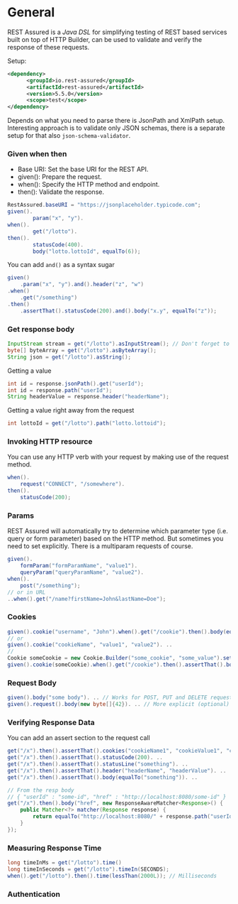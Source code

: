 # General
REST Assured is a _Java DSL_ for simplifying testing of REST based services built on top of HTTP Builder, can be used
to validate and verify the response of these requests.

Setup:
```xml
<dependency>
      <groupId>io.rest-assured</groupId>
      <artifactId>rest-assured</artifactId>
      <version>5.5.0</version>
      <scope>test</scope>
</dependency>
```

Depends on what you need to parse there is JsonPath and XmlPath setup. \
Interesting approach is to validate only JSON schemas, there is a separate setup for that also `json-schema-validator`.

### Given when then
- Base URI: Set the base URI for the REST API.
- given(): Prepare the request.
- when(): Specify the HTTP method and endpoint.
- then(): Validate the response.
```java
RestAssured.baseURI = "https://jsonplaceholder.typicode.com";
given().
        param("x", "y").
when().
        get("/lotto").
then().
        statusCode(400).
        body("lotto.lottoId", equalTo(6));
```
You can add `and()` as a syntax sugar
```java
given()
    .param("x", "y").and().header("z", "w")
.when()
    .get("/something")
.then()
    .assertThat().statusCode(200).and().body("x.y", equalTo("z"));
```

### Get response body
```java
InputStream stream = get("/lotto").asInputStream(); // Don't forget to close this one when you're done
byte[] byteArray = get("/lotto").asByteArray();
String json = get("/lotto").asString();
```
Getting a value
```java
int id = response.jsonPath().get("userId");
int id = response.path("userId");
String headerValue = response.header("headerName");
```
Getting a value right away from the request
```java
int lottoId = get("/lotto").path("lotto.lottoid");
```

### Invoking HTTP resource
You can use any HTTP verb with your request by making use of the request method.
```java
when().
    request("CONNECT", "/somewhere").
then().
    statusCode(200);
```

### Params
REST Assured will automatically try to determine which parameter type (i.e. query or form parameter) based on the HTTP
method. But sometimes you need to set explicitly. There is a multiparam requests of course.
```java
given().
    formParam("formParamName", "value1").
    queryParam("queryParamName", "value2").
when().
    post("/something");
// or in URL
..when().get("/name?firstName=John&lastName=Doe");
```

### Cookies
```java
given().cookie("username", "John").when().get("/cookie").then().body(equalTo("username"));
// or 
given().cookie("cookieName", "value1", "value2"). ..
// 
Cookie someCookie = new Cookie.Builder("some_cookie", "some_value").setSecured(true).setComment("some comment").build();
given().cookie(someCookie).when().get("/cookie").then().assertThat().body(equalTo("x"));
```

### Request Body
```java
given().body("some body"). .. // Works for POST, PUT and DELETE requests
given().request().body(new byte[]{42}). .. // More explicit (optional)
```

### Verifying Response Data
You can add an assert section to the request call
```java
get("/x").then().assertThat().cookies("cookieName1", "cookieValue1", "cookieName2", "cookieValue2"). ..
get("/x").then().assertThat().statusCode(200). ..
get("/x").then().assertThat().statusLine("something"). ..
get("/x").then().assertThat().header("headerName", "headerValue"). ..
get("/x").then().assertThat().body(equalTo("something")). ..

// From the resp body
// { "userId" : "some-id", "href" : "http://localhost:8080/some-id" }
get("/x").then().body("href", new ResponseAwareMatcher<Response>() {
    public Matcher<?> matcher(Response response) {
        return equalTo("http://localhost:8080/" + response.path("userId"));
    }
});
```

### Measuring Response Time
```java
long timeInMs = get("/lotto").time()
long timeInSeconds = get("/lotto").timeIn(SECONDS);
when().get("/lotto").then().time(lessThan(2000L)); // Milliseconds
```

### Authentication
